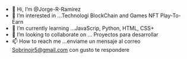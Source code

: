 - 👋 Hi, I’m @Jorge-R-Ramirez
- 👀 I’m interested in ...Technologi BlockChain and Games NFT Play-To-Earn
- 🌱 I’m currently learning ...JavaScrip, Python, HTML, CSS+
- 💞️ I’m looking to collaborate on ... Proyectos para desarrollar
- 📫 How to reach me ...enviame un mensaje al correo Sobrinojr5@gmail.com con gusto te respondere

<!---
Jorge-R-Ramirez/Jorge-R-Ramirez is a ✨ special ✨ repository because its `README.md` (this file) appears on your GitHub profile.
You can click the Preview link to take a look at your changes.
--->

